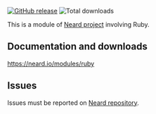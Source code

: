 [![GitHub release](https://img.shields.io/github/release/neard/module-ruby.svg?style=flat-square)](https://github.com/neard/module-ruby/releases/latest)
![Total downloads](https://img.shields.io/github/downloads/neard/module-ruby/total.svg?style=flat-square)

This is a module of [Neard project](https://github.com/neard/neard) involving Ruby.

## Documentation and downloads

https://neard.io/modules/ruby

## Issues

Issues must be reported on [Neard repository](https://github.com/neard/neard/issues).
